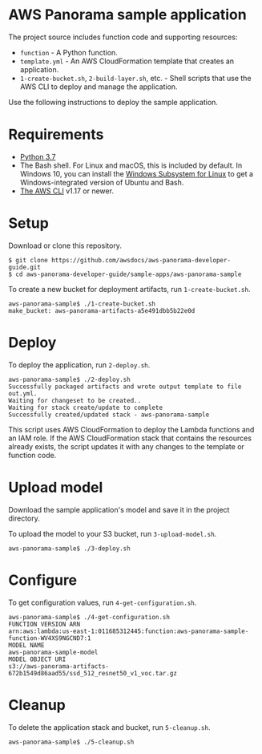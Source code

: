 # AWS Panorama sample application

The project source includes function code and supporting resources:

- `function` - A Python function.
- `template.yml` - An AWS CloudFormation template that creates an application.
- `1-create-bucket.sh`, `2-build-layer.sh`, etc. - Shell scripts that use the AWS CLI to deploy and manage the application.

Use the following instructions to deploy the sample application.

# Requirements
- [Python 3.7](https://www.python.org/downloads/)
- The Bash shell. For Linux and macOS, this is included by default. In Windows 10, you can install the [Windows Subsystem for Linux](https://docs.microsoft.com/en-us/windows/wsl/install-win10) to get a Windows-integrated version of Ubuntu and Bash.
- [The AWS CLI](https://docs.aws.amazon.com/cli/latest/userguide/cli-chap-install.html) v1.17 or newer.

# Setup
Download or clone this repository.

    $ git clone https://github.com/awsdocs/aws-panorama-developer-guide.git
    $ cd aws-panorama-developer-guide/sample-apps/aws-panorama-sample

To create a new bucket for deployment artifacts, run `1-create-bucket.sh`.

    aws-panorama-sample$ ./1-create-bucket.sh
    make_bucket: aws-panorama-artifacts-a5e491dbb5b22e0d

# Deploy
To deploy the application, run `2-deploy.sh`.

    aws-panorama-sample$ ./2-deploy.sh
    Successfully packaged artifacts and wrote output template to file out.yml.
    Waiting for changeset to be created..
    Waiting for stack create/update to complete
    Successfully created/updated stack - aws-panorama-sample

This script uses AWS CloudFormation to deploy the Lambda functions and an IAM role. If the AWS CloudFormation stack that contains the resources already exists, the script updates it with any changes to the template or function code.

# Upload model

Download the sample application's model and save it in the project directory.

To upload the model to your S3 bucket, run `3-upload-model.sh`.

    aws-panorama-sample$ ./3-deploy.sh

# Configure
To get configuration values, run `4-get-configuration.sh`.

    aws-panorama-sample$ ./4-get-configuration.sh
    FUNCTION VERSION ARN
    arn:aws:lambda:us-east-1:011685312445:function:aws-panorama-sample-function-WV4XS9NGCND7:1
    MODEL NAME
    aws-panorama-sample-model
    MODEL OBJECT URI
    s3://aws-panorama-artifacts-672b1549d86aad55/ssd_512_resnet50_v1_voc.tar.gz



# Cleanup
To delete the application stack and bucket, run `5-cleanup.sh`.

    aws-panorama-sample$ ./5-cleanup.sh
